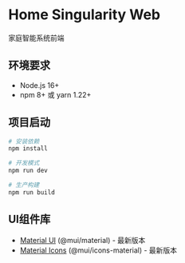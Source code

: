 # Home Singularity Web

家庭智能系统前端

## 环境要求

- Node.js 16+
- npm 8+ 或 yarn 1.22+

## 项目启动

```bash
# 安装依赖
npm install

# 开发模式
npm run dev

# 生产构建
npm run build
```

## UI组件库
- [Material UI](https://mui.com/) (@mui/material) - 最新版本
- [Material Icons](https://mui.com/material-ui/material-icons/) (@mui/icons-material) - 最新版本